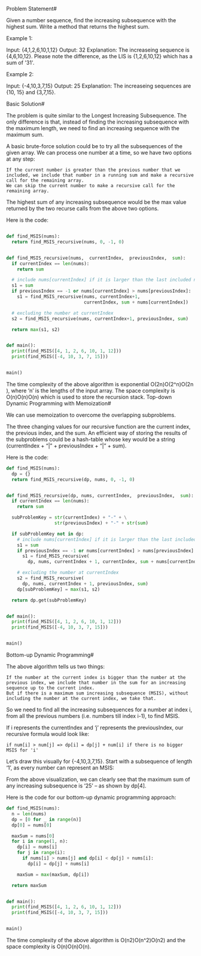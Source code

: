 Problem Statement#

Given a number sequence, find the increasing subsequence with the highest sum. Write a method that returns the highest sum.

Example 1:

Input: {4,1,2,6,10,1,12}
Output: 32
Explanation: The increaseing sequence is {4,6,10,12}.
Please note the difference, as the LIS is {1,2,6,10,12} which has a sum of '31'.

Example 2:

Input: {-4,10,3,7,15}
Output: 25
Explanation: The increaseing sequences are {10, 15} and {3,7,15}.

Basic Solution#

The problem is quite similar to the Longest Increasing Subsequence. The only difference is that, instead of finding the increasing subsequence with the maximum length, we need to find an increasing sequence with the maximum sum.

A basic brute-force solution could be to try all the subsequences of the given array. We can process one number at a time, so we have two options at any step:

    If the current number is greater than the previous number that we included, we include that number in a running sum and make a recursive call for the remaining array.
    We can skip the current number to make a recursive call for the remaining array.

The highest sum of any increasing subsequence would be the max value returned by the two recurse calls from the above two options.

Here is the code:

```py

def find_MSIS(nums):
  return find_MSIS_recursive(nums, 0, -1, 0)


def find_MSIS_recursive(nums,  currentIndex,  previousIndex,  sum):
  if currentIndex == len(nums):
    return sum

  # include nums[currentIndex] if it is larger than the last included number
  s1 = sum
  if previousIndex == -1 or nums[currentIndex] > nums[previousIndex]:
    s1 = find_MSIS_recursive(nums, currentIndex+1,
                             currentIndex, sum + nums[currentIndex])

  # excluding the number at currentIndex
  s2 = find_MSIS_recursive(nums, currentIndex+1, previousIndex, sum)

  return max(s1, s2)


def main():
  print(find_MSIS([4, 1, 2, 6, 10, 1, 12]))
  print(find_MSIS([-4, 10, 3, 7, 15]))


main()
```

The time complexity of the above algorithm is exponential O(2n)O(2^n)O(2​n​​), where ‘n’ is the lengths of the input array. The space complexity is O(n)O(n)O(n) which is used to store the recursion stack.
Top-down Dynamic Programming with Memoization#

We can use memoization to overcome the overlapping subproblems.

The three changing values for our recursive function are the current index, the previous index, and the sum. An efficient way of storing the results of the subproblems could be a hash-table whose key would be a string (currentIndex + “|” + previousIndex + “|” + sum).

Here is the code:

```py
def find_MSIS(nums):
  dp = {}
  return find_MSIS_recursive(dp, nums, 0, -1, 0)


def find_MSIS_recursive(dp, nums, currentIndex,  previousIndex,  sum):
  if currentIndex == len(nums):
    return sum

  subProblemKey = str(currentIndex) + "-" + \
                  str(previousIndex) + "-" + str(sum)

  if subProblemKey not in dp:
    # include nums[currentIndex] if it is larger than the last included number
    s1 = sum
    if previousIndex == -1 or nums[currentIndex] > nums[previousIndex]:
      s1 = find_MSIS_recursive(
        dp, nums, currentIndex + 1, currentIndex, sum + nums[currentIndex])

    # excluding the number at currentIndex
    s2 = find_MSIS_recursive(
      dp, nums, currentIndex + 1, previousIndex, sum)
    dp[subProblemKey] = max(s1, s2)

  return dp.get(subProblemKey)


def main():
  print(find_MSIS([4, 1, 2, 6, 10, 1, 12]))
  print(find_MSIS([-4, 10, 3, 7, 15]))


main()
```

Bottom-up Dynamic Programming#

The above algorithm tells us two things:

    If the number at the current index is bigger than the number at the previous index, we include that number in the sum for an increasing sequence up to the current index.
    But if there is a maximum sum increasing subsequence (MSIS), without including the number at the current index, we take that.

So we need to find all the increasing subsequences for a number at index i, from all the previous numbers (i.e. numbers till index i-1), to find MSIS.

If i represents the currentIndex and ‘j’ represents the previousIndex, our recursive formula would look like:

    if num[i] > num[j] => dp[i] = dp[j] + num[i] if there is no bigger MSIS for 'i'

Let’s draw this visually for {-4,10,3,7,15}. Start with a subsequence of length ‘1’, as every number can represent an MSIS:

From the above visualization, we can clearly see that the maximum sum of any increasing subsequence is ‘25’ – as shown by dp[4].

Here is the code for our bottom-up dynamic programming approach:

```py
def find_MSIS(nums):
  n = len(nums)
  dp = [0 for _ in range(n)]
  dp[0] = nums[0]

  maxSum = nums[0]
  for i in range(1, n):
    dp[i] = nums[i]
    for j in range(i):
      if nums[i] > nums[j] and dp[i] < dp[j] + nums[i]:
        dp[i] = dp[j] + nums[i]

    maxSum = max(maxSum, dp[i])

  return maxSum


def main():
  print(find_MSIS([4, 1, 2, 6, 10, 1, 12]))
  print(find_MSIS([-4, 10, 3, 7, 15]))


main()

```

The time complexity of the above algorithm is O(n2)O(n^2)O(n​2​​) and the space complexity is O(n)O(n)O(n).

```py

```

```py

```
